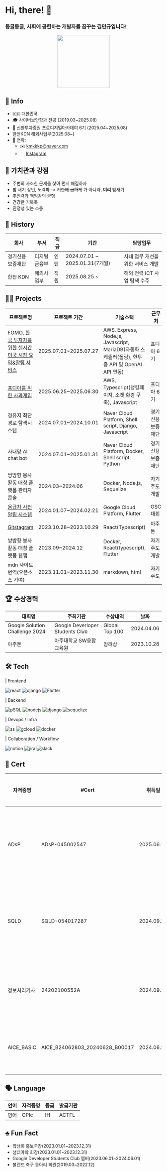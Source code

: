# Hi, there! 👋
### 동글동글, 사회에 공헌하는 개발자를 꿈꾸는 김민규입니다!
<div align="center">
<img src = "https://i.namu.wiki/i/yiTFRsku4ghNaoaPDoqHpN05W2SZo7PIn9Z7ZQEXq8kb8EQPgRiGrR2h04hQqcmPCGYKuwxc-Xb3En0aknpGUQ.webp" height="170">
</div>

## 💁 Info
- 🇰🇷 대한민국
- 🎓 사이버보안학과 전공 (2019.03~2025.08)
- 🌱 신한투자증권 프로디지털아카데미 6기 (2025.04~2025.08)
- 한전KDN 해외사업부(2025.08~)
- 🤙 연락:
  - ✉️ kmkkkp@naver.com
  - <img src = "https://i.namu.wiki/i/PpCUHjc8PoAlAWoSip-m3KtgYMq7Ft1sI2BiCioMrclYCFdnjCEVKdPyXJ3yqXgHjgboqOp-8Q9z71WTisQy_A.svg" height="15"> [Instagram](https://www.instagram.com/min_q9_/)

## 💪 가치관과 강점
- 주변의 사소한 문제를 찾아 먼저 해결하자
- 밤 새기 장인, 노력파 -> ~~기한에 급하게~~ 가 아니라, **미리** 밤새기
- 추진력과 책임감의 균형
- 건강한 거북목
- 진정성 있는 소통

## 📜 History

<table>
  <thead>
    <tr>
      <th>회사</th>
      <th>부서</th>
      <th>직급</th>
      <th>기간</th>
      <th>담당업무</th>
    </tr>
  </thead>
  <tbody>
    <tr>
      <td>경기신용보증재단</td>
      <td>디지털금융부</td>
      <td>인턴</td>
      <td>2024.07.01 ~ 2025.01.31(7개월)</td>
      <td>사내 업무 개선을 위한 서비스 개발</td>
    </tr>
    <tr>
      <td>한전 KDN</td>
      <td>해외사업부</td>
      <td>직원</td>
      <td>2025.08.25 ~ </td>
      <td>해외 전력 ICT 사업 탐색 수주</td>
    </tr>
  </tbody>
</table>


## 🧑‍💻 Projects

<table>
  <thead>
    <tr>
      <th>프로젝트명</th>
      <th>프로젝트 기간</th>
      <th>기술스택</th>
      <th>근무처</th>
    </tr>
  </thead>
  <tbody>
    <tr>
      <td><a href="https://github.com/fomo-sol" target="_blank">FOMO, 한국 투자자를 위한 실시간 미국 시장 요약&알림 서비스</td>
      <td>2025.07.01~2025.07.27</td>
      <td>AWS, Express, Node.js, Javascript, MariaDB(자동화 스케쥴러(폴링), 한투증 API 및 OpenAI API 연동)</td>
      <td>프디아 6기</td>
    </tr>
    <tr>
      <td><a href="https://github.com/neukkim-good" target="_blank">프디아를 위한 사과게임</td>
      <td>2025.06.25~2025.06.30</td>
      <td>AWS, Typescript(랭킹페이지, 소켓 환경 구축), Javascript</td>
      <td>프디아 6기</td>
    <tr>
      <td>경유지 최단경로 탐색시스템</td>
      <td>2024.07.01~2024.10.01</td>
      <td>Naver Cloud Platform, Shell script, Django, Javascript</td>
      <td>경기신용보증재단</td>
    </tr>
    <tr>
      <td>사내망 AI chat bot</td>
      <td>2024.07.01~2025.01.31</td>
      <td>Naver Cloud Platform, Docker, Shell script, Python</td>
      <td>경기신용보증재단</td>
    </tr>
    <tr>
      <td>쌍방향 봉사활동 매칭 플랫폼 관리자 콘솔</td>
      <td>2024.03~2024.06</td>
      <td>Docker, Node.js, Sequelize</td>
      <td>자기주도개발</td>
    </tr>
    <tr>
      <td><a href="https://github.com/Ajou-Soft-19/epas" target="_blank">응급차 사전 알림 시스템</a></td>
      <td>2024.01.07~2024.02.21</td>
      <td>Google Cloud Platform, Flutter</td>
      <td>GSC 대회</td>
    </tr>
    <tr>
      <td><a href="https://www.youtube.com/watch?v=DZgT-WxW9bA" target="_blank">Gitstagram</a></td>
      <td>2023.10.28~2023.10.29</td>
      <td>React(Typescript)</td>
      <td>아주톤</td>
    </tr>
    <tr>
      <td>쌍방향 봉사활동 매칭 플랫폼 웹앱</td>
      <td>2023.09~2024.12</td>
      <td>Docker, React(typescript), Flutter</td>
      <td>자기주도개발</td>
    </tr>
    <tr>
      <td>mdn 사이트 번역(오픈소스 기여)</td>
      <td>2023.11.01~2023.11.30</td>
      <td>markdown, html</td>
      <td>자기주도</td>
    </tr>
  </tbody>
</table>


## 🏆 수상경력
<table>
  <thead>
    <tr>
      <th>대회명</th>
      <th>주최기관</th>
      <th>수상내역</th>
      <th>날짜</th>
    </tr>
  </thead>
  <tbody>
    <tr>
      <td>Google Solution Challenge 2024</td>
      <td>Google Deverloper Students Club</td>
      <td>Global Top 100</td>
      <td>2024.04.06</td>
    </tr>
    <tr>
      <td>아주톤</td>
      <td>아주대학교 SW융합교육원</td>
      <td>장려상</td>
      <td>2023.10.28</td>
    </tr>
  </tbody>
</table>

## 🛠️ Tech

| Frontend

![react](https://img.shields.io/badge/React-20232A?style=for-the-badge&logo=react&logoColor=61DAFB)
![django](https://img.shields.io/badge/Django-092E20?style=for-the-badge&logo=django&logoColor=white)
![Flutter](https://img.shields.io/badge/Flutter-02569B?style=for-the-badge&logo=flutter&logoColor=white)

| Backend

![pSQL](https://img.shields.io/badge/PostgreSQL-316192?style=for-the-badge&logo=postgresql&logoColor=white)
![nodejs](https://img.shields.io/badge/Node.js-43853D?style=for-the-badge&logo=node.js&logoColor=white)
![django](https://img.shields.io/badge/Django-092E20?style=for-the-badge&logo=django&logoColor=white)
![sequelize](https://img.shields.io/badge/Sequelize-52B0E7?style=for-the-badge&logo=Sequelize&logoColor=white)

| Devops / Infra

![ss](https://img.shields.io/badge/Shell_Script-121011?style=for-the-badge&logo=gnu-bash&logoColor=white)
![gcloud](https://img.shields.io/badge/Google_Cloud-4285F4?style=for-the-badge&logo=google-cloud&logoColor=white)
![docker](https://img.shields.io/badge/docker-%230db7ed.svg?style=for-the-badge&logo=docker&logoColor=white)

| Collaboration / Workflow

![notion](https://img.shields.io/badge/Notion-000000?style=for-the-badge&logo=notion&logoColor=white)
![jira](https://img.shields.io/badge/Jira-0052CC?style=for-the-badge&logo=Jira&logoColor=white)
![slack](https://img.shields.io/badge/Slack-4A154B?style=for-the-badge&logo=slack&logoColor=white)

## 🪪 Cert

<table>
  <thead>
    <tr>
      <th>자격증명</th>
      <th>#Cert</th>
      <th>취득일</th>
      <th>발급기관</th>
    </tr>
  </thead>
  <tbody>
    <tr>
      <td>ADsP</td>
      <td>ADsP-045002547</td>
      <td>2025.06.13</td>
      <td>한국데이터산업진흥원</td>
    <tr>
      <td>SQLD</td>
      <td>SQLD-054017287</td>
      <td>2024.09.20</td>
      <td>한국데이터산업진흥원</td>
    </tr>
    <tr>
      <td>정보처리기사</td>
      <td>24202100552A</td>
      <td>2024.09.10</td>
      <td>한국산업인력공단</td>
    </tr>
    <tr>
      <td>AICE_BASIC</td>
      <td>AICE_B24062803_20240628_B00017</td>
      <td>2024.06.28</td>
      <td>KT, 한국경제신문</td>
    </tr>
  </tbody>
</table>

## 🗣️ Language

<table>
  <thead>
    <tr>
      <th>언어</th>
      <th>자격증명</th>
      <th>등급</th>
      <th>발급기관</th>
    </tr>
  </thead>
  <tbody>
    <tr>
      <td>영어</td>
      <td>OPIc</td>
      <td>IH</td>
      <td>ACTFL</td>
    </tr>
  </tbody>
</table>

## ♣️ Fun Fact
- 학생회 홍보국장(2023.01.01~2023.12.31)
- 샘터야학 회장(2023.01.01~2023.12.31)
- Google Developer Students Club 멤버(2023.06.01~2024.06.01)
- 볼랜드 축구 동아리 회원(2019.03~2022.12)

